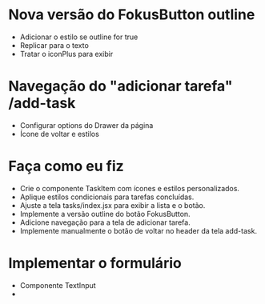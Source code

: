 # Nova versão do FokusButton outline
  - Adicionar o estilo se outline for true
  - Replicar para o texto
  - Tratar o iconPlus para exibir 

# Navegação do "adicionar tarefa" /add-task
  - Configurar options do Drawer da página 
  - Ícone de voltar e estilos

# Faça como eu fiz
  - Crie o componente TaskItem com ícones e estilos personalizados.
  - Aplique estilos condicionais para tarefas concluídas.
  - Ajuste a tela tasks/index.jsx para exibir a lista e o botão.
  - Implemente a versão outline do botão FokusButton.
  - Adicione navegação para a tela de adicionar tarefa.
  - Implemente manualmente o botão de voltar no header da tela add-task.

# Implementar o formulário
  - Componente TextInput
  - 